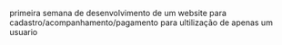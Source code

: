 primeira semana de desenvolvimento de um website para cadastro/acompanhamento/pagamento para ultilização de apenas um usuario
